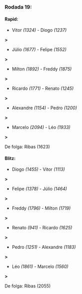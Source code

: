 ### Rodada 19:

#### Rapid:

* Vitor *(1324)*     -     Diogo *(1237)*

 **>** 
* Júlio *(1677)*     -     Felipe *(1552)*

 **>** 
* Milton *(1892)*     -     Freddy *(1875)*

 **>** 
* Ricardo *(1771)*     -     Renato *(1245)*

 **>** 
* Alexandre *(1154)*     -     Pedro *(1200)*

 **>** 
* Marcelo *(2094)*     -     Léo *(1933)*

 **>** 

De folga: Ribas (1623)

#### Blitz:

* Diogo *(1455)*     -     Vitor *(1113)*

 **>** 
* Felipe *(1378)*     -     Júlio *(1464)*

 **>** 
* Freddy *(1796)*     -     Milton *(1719)*

 **>** 
* Renato *(941)*     -     Ricardo *(1625)*

 **>** 
* Pedro *(1251)*     -     Alexandre *(1183)*

 **>** 
* Léo *(1861)*     -     Marcelo *(1560)*

 **>** 

De folga: Ribas (2055)


